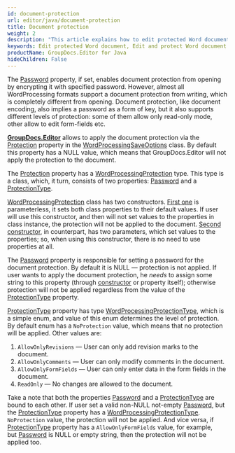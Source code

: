 ```yaml
---
id: document-protection
url: editor/java/document-protection
title: Document protection
weight: 2
description: "This article explains how to edit protected Word document, allow or restrict document editing features like adding comments or filling form fields using GroupDocs.Editor for Java API."
keywords: Edit protected Word document, Edit and protect Word document
productName: GroupDocs.Editor for Java
hideChildren: False
---
```

The [Password](https://apireference.groupdocs.com/editor/java/com.groupdocs.editor.options/wordprocessingsaveoptions/properties/password) property, if set, enables document protection from opening by encrypting it with specified password. However, almost all WordProcessing formats support a document protection from writing, which is completely different from opening. Document protection, like document encoding, also implies a password as a form of key, but it also supports different levels of protection: some of them allow only read-only mode, other allow to edit form-fields etc.

[**GroupDocs.Editor**](https://products.groupdocs.com/editor/java) allows to apply the document protection via the [Protection](https://apireference.groupdocs.com/editor/java/com.groupdocs.editor.options/wordprocessingsaveoptions/properties/protection) property in the [WordProcessingSaveOptions](https://apireference.groupdocs.com/editor/java/com.groupdocs.editor.options/wordprocessingsaveoptions) class. By default this property has a NULL value, which means that GroupDocs.Editor will not apply the protection to the document.

The [Protection](https://apireference.groupdocs.com/editor/java/com.groupdocs.editor.options/wordprocessingsaveoptions/properties/protection) property has a [WordProcessingProtection](https://apireference.groupdocs.com/editor/java/com.groupdocs.editor.options/wordprocessingprotection) type. This type is a class, which, it turn, consists of two properties: [Password](https://apireference.groupdocs.com/editor/java/com.groupdocs.editor.options/wordprocessingprotection/properties/password) and a [ProtectionType](https://apireference.groupdocs.com/editor/java/com.groupdocs.editor.options/wordprocessingprotection/properties/protectiontype).

[WordProcessingProtection](https://apireference.groupdocs.com/editor/java/com.groupdocs.editor.options/wordprocessingprotection) class has two constructors. [First one](https://apireference.groupdocs.com/editor/java/com.groupdocs.editor.options/wordprocessingprotection/constructors/main) is parameterless, it sets both class properties to their default values. If user will use this constructor, and then will not set values to the properties in class instance, the protection will not be applied to the document. [Second constructor](https://apireference.groupdocs.com/editor/java/com.groupdocs.editor.options/wordprocessingprotection/constructors/1), in counterpart, has two parameters, which set values to the properties; so, when using this constructor, there is no need to use properties at all.

The [Password](https://apireference.groupdocs.com/editor/java/com.groupdocs.editor.options/wordprocessingprotection/properties/password) property is responsible for setting a password for the document protection. By default it is NULL — protection is not applied. If user wants to apply the document protection, he *needs* to assign some string to this property (through [constructor](https://apireference.groupdocs.com/editor/java/com.groupdocs.editor.options/wordprocessingprotection/constructors/1) or property itself); otherwise protection will not be applied regardless from the value of the [ProtectionType](https://apireference.groupdocs.com/editor/java/com.groupdocs.editor.options/wordprocessingprotection/properties/protectiontype) property.

[ProtectionType](https://apireference.groupdocs.com/editor/java/com.groupdocs.editor.options/wordprocessingprotection/properties/protectiontype) property has type [WordProcessingProtectionType](https://apireference.groupdocs.com/editor/java/com.groupdocs.editor.options/wordprocessingprotectiontype), which is a simple enum, and value of this enum determines the level of protection. By default enum has a `NoProtection` value, which means that no protection will be applied. Other values are:

1. `AllowOnlyRevisions` — User can only add revision marks to the document.
2. `AllowOnlyComments` — User can only modify comments in the document.
3. `AllowOnlyFormFields` — User can only enter data in the form fields in the document.
4. `ReadOnly` — No changes are allowed to the document.

Take a note that both the properties [Password](https://apireference.groupdocs.com/editor/java/com.groupdocs.editor.options/wordprocessingprotection/properties/password) and a [ProtectionType](https://apireference.groupdocs.com/editor/java/com.groupdocs.editor.options/wordprocessingprotection/properties/protectiontype) are bound to each other. If user set a valid non-NULL not-empty [Password](https://apireference.groupdocs.com/editor/java/com.groupdocs.editor.options/wordprocessingprotection/properties/password), but the [ProtectionType](https://apireference.groupdocs.com/editor/java/com.groupdocs.editor.options/wordprocessingprotection/properties/protectiontype) property has a [WordProcessingProtectionType](https://apireference.groupdocs.com/editor/java/com.groupdocs.editor.options/wordprocessingprotectiontype). `NoProtection` value, the protection will not be applied. And vice versa, if [ProtectionType](https://apireference.groupdocs.com/editor/java/com.groupdocs.editor.options/wordprocessingprotection/properties/protectiontype) property has a `AllowOnlyFormFields` value, for example, but [Password](https://apireference.groupdocs.com/editor/java/com.groupdocs.editor.options/wordprocessingprotection/properties/password) is NULL or empty string, then the protection will not be applied too.
